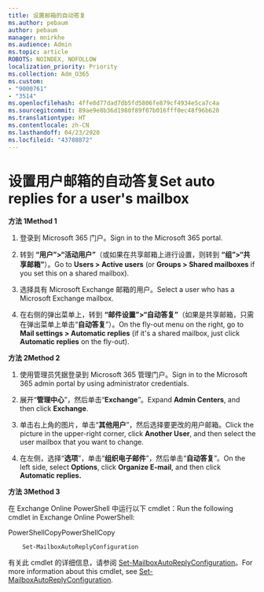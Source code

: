 ```yaml
---
title: 设置邮箱的自动答复
ms.author: pebaum
author: pebaum
manager: mnirkhe
ms.audience: Admin
ms.topic: article
ROBOTS: NOINDEX, NOFOLLOW
localization_priority: Priority
ms.collection: Adm_O365
ms.custom:
- "9000761"
- "3514"
ms.openlocfilehash: 4ffe8d77dad7db5fd5806fe879cf4934e5ca7c4a
ms.sourcegitcommit: 89ae9e8b36d1980f89f07b016fff0ec48f96b620
ms.translationtype: HT
ms.contentlocale: zh-CN
ms.lasthandoff: 04/23/2020
ms.locfileid: "43788872"
---
```

# <a name="set-auto-replies-for-a-users-mailbox"></a><span data-ttu-id="83f86-102">设置用户邮箱的自动答复</span><span class="sxs-lookup"><span data-stu-id="83f86-102">Set auto replies for a user's mailbox</span></span>

<span data-ttu-id="83f86-103">**方法 1**</span><span class="sxs-lookup"><span data-stu-id="83f86-103">**Method 1**</span></span>

1. <span data-ttu-id="83f86-104">登录到 Microsoft 365 门户。</span><span class="sxs-lookup"><span data-stu-id="83f86-104">Sign in to the Microsoft 365 portal.</span></span>

2. <span data-ttu-id="83f86-105">转到 **“用户”>“活动用户”**（或如果在共享邮箱上进行设置，则转到 **“组”>“共享邮箱”**）。</span><span class="sxs-lookup"><span data-stu-id="83f86-105">Go to **Users > Active users** (or **Groups > Shared mailboxes** if you set this on a shared mailbox).</span></span>

3. <span data-ttu-id="83f86-106">选择具有 Microsoft Exchange 邮箱的用户。</span><span class="sxs-lookup"><span data-stu-id="83f86-106">Select a user who has a Microsoft Exchange mailbox.</span></span>

4. <span data-ttu-id="83f86-107">在右侧的弹出菜单上，转到 **“邮件设置”>“自动答复”**（如果是共享邮箱，只需在弹出菜单上单击“**自动答复**”）。</span><span class="sxs-lookup"><span data-stu-id="83f86-107">On the fly-out menu on the right, go to **Mail settings > Automatic replies** (if it's a shared mailbox, just click **Automatic replies** on the fly-out).</span></span>

<span data-ttu-id="83f86-108">**方法 2**</span><span class="sxs-lookup"><span data-stu-id="83f86-108">**Method 2**</span></span>

1. <span data-ttu-id="83f86-109">使用管理员凭据登录到 Microsoft 365 管理门户。</span><span class="sxs-lookup"><span data-stu-id="83f86-109">Sign in to the Microsoft 365 admin portal by using administrator credentials.</span></span>

2. <span data-ttu-id="83f86-110">展开“**管理中心**”，然后单击“**Exchange**”。</span><span class="sxs-lookup"><span data-stu-id="83f86-110">Expand **Admin Centers**, and then click **Exchange**.</span></span>

3. <span data-ttu-id="83f86-111">单击右上角的图片，单击“**其他用户**”，然后选择要更改的用户邮箱。</span><span class="sxs-lookup"><span data-stu-id="83f86-111">Click the picture in the upper-right corner, click **Another User**, and then select the user mailbox that you want to change.</span></span>

4. <span data-ttu-id="83f86-112">在左侧，选择“**选项**”，单击“**组织电子邮件**”，然后单击“**自动答复**”。</span><span class="sxs-lookup"><span data-stu-id="83f86-112">On the left side, select **Options**, click **Organize E-mail**, and then click **Automatic replies.**</span></span>

<span data-ttu-id="83f86-113">**方法 3**</span><span class="sxs-lookup"><span data-stu-id="83f86-113">**Method 3**</span></span>

<span data-ttu-id="83f86-114">在 Exchange Online PowerShell 中运行以下 cmdlet：</span><span class="sxs-lookup"><span data-stu-id="83f86-114">Run the following cmdlet in Exchange Online PowerShell:</span></span>

<span data-ttu-id="83f86-115">PowerShellCopy</span><span class="sxs-lookup"><span data-stu-id="83f86-115">PowerShellCopy</span></span>

```
    Set-MailboxAutoReplyConfiguration
```

<span data-ttu-id="83f86-116">有关此 cmdlet 的详细信息，请参阅 [Set-MailboxAutoReplyConfiguration](https://docs.microsoft.com/powershell/module/exchange/mailboxes/set-mailboxautoreplyconfiguration)。</span><span class="sxs-lookup"><span data-stu-id="83f86-116">For more information about this cmdlet, see [Set-MailboxAutoReplyConfiguration](https://docs.microsoft.com/powershell/module/exchange/mailboxes/set-mailboxautoreplyconfiguration).</span></span>
